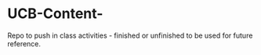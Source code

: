 # UCB-Content-

Repo to push in class activities - finished or unfinished to be used for future reference. 
